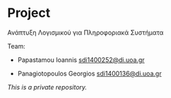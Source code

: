 # Project 

Ανάπτυξη Λογισμικού για Πληροφοριακά Συστήματα

Team:
  * Papastamou Ioannis <sdi1400252@di.uoa.gr>

  * Panagiotopoulos Georgios <sdi1400136@di.uoa.gr>


*This is a private repository.*
